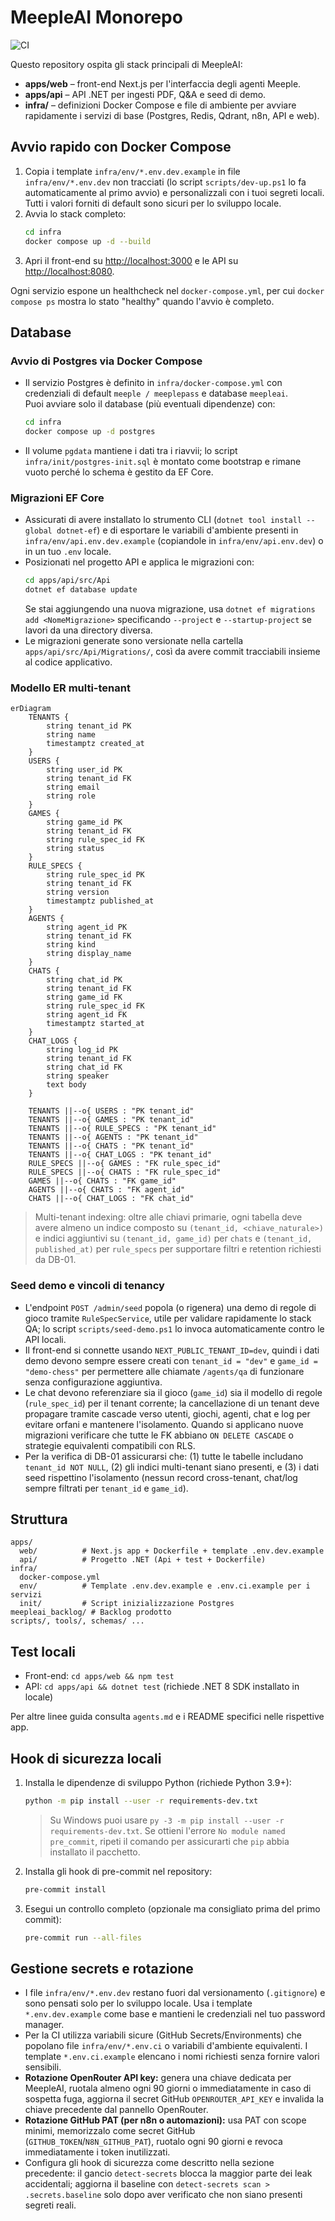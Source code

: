 # MeepleAI Monorepo

![CI](https://github.com/MeepleAI/meepleai-monorepo/actions/workflows/ci.yml/badge.svg)


Questo repository ospita gli stack principali di MeepleAI:

- **apps/web** – front-end Next.js per l'interfaccia degli agenti Meeple.
- **apps/api** – API .NET per ingesti PDF, Q&A e seed di demo.
- **infra/** – definizioni Docker Compose e file di ambiente per avviare rapidamente i servizi di base (Postgres, Redis, Qdrant, n8n, API e web).

## Avvio rapido con Docker Compose

1. Copia i template `infra/env/*.env.dev.example` in file `infra/env/*.env.dev` non tracciati (lo script `scripts/dev-up.ps1` lo fa automaticamente al primo avvio) e personalizzali con i tuoi segreti locali. Tutti i valori forniti di default sono sicuri per lo sviluppo locale.
2. Avvia lo stack completo:
   ```bash
   cd infra
   docker compose up -d --build
   ```
3. Apri il front-end su [http://localhost:3000](http://localhost:3000) e le API su [http://localhost:8080](http://localhost:8080).

Ogni servizio espone un healthcheck nel `docker-compose.yml`, per cui `docker compose ps` mostra lo stato "healthy" quando l'avvio è completo.

## Database

### Avvio di Postgres via Docker Compose

- Il servizio Postgres è definito in `infra/docker-compose.yml` con credenziali di default `meeple / meeplepass` e database `meepleai`.\
  Puoi avviare solo il database (più eventuali dipendenze) con:
  ```bash
  cd infra
  docker compose up -d postgres
  ```
- Il volume `pgdata` mantiene i dati tra i riavvii; lo script `infra/init/postgres-init.sql` è montato come bootstrap e rimane vuoto perché lo schema è gestito da EF Core.

### Migrazioni EF Core

- Assicurati di avere installato lo strumento CLI (`dotnet tool install --global dotnet-ef`) e di esportare le variabili d'ambiente presenti in `infra/env/api.env.dev.example` (copiandole in `infra/env/api.env.dev`) o in un tuo `.env` locale.
- Posizionati nel progetto API e applica le migrazioni con:
  ```bash
  cd apps/api/src/Api
  dotnet ef database update
  ```
  Se stai aggiungendo una nuova migrazione, usa `dotnet ef migrations add <NomeMigrazione>` specificando `--project` e `--startup-project` se lavori da una directory diversa.
- Le migrazioni generate sono versionate nella cartella `apps/api/src/Api/Migrations/`, così da avere commit tracciabili insieme al codice applicativo.

### Modello ER multi-tenant

```mermaid
erDiagram
    TENANTS {
        string tenant_id PK
        string name
        timestamptz created_at
    }
    USERS {
        string user_id PK
        string tenant_id FK
        string email
        string role
    }
    GAMES {
        string game_id PK
        string tenant_id FK
        string rule_spec_id FK
        string status
    }
    RULE_SPECS {
        string rule_spec_id PK
        string tenant_id FK
        string version
        timestamptz published_at
    }
    AGENTS {
        string agent_id PK
        string tenant_id FK
        string kind
        string display_name
    }
    CHATS {
        string chat_id PK
        string tenant_id FK
        string game_id FK
        string rule_spec_id FK
        string agent_id FK
        timestamptz started_at
    }
    CHAT_LOGS {
        string log_id PK
        string tenant_id FK
        string chat_id FK
        string speaker
        text body
    }

    TENANTS ||--o{ USERS : "PK tenant_id"
    TENANTS ||--o{ GAMES : "PK tenant_id"
    TENANTS ||--o{ RULE_SPECS : "PK tenant_id"
    TENANTS ||--o{ AGENTS : "PK tenant_id"
    TENANTS ||--o{ CHATS : "PK tenant_id"
    TENANTS ||--o{ CHAT_LOGS : "PK tenant_id"
    RULE_SPECS ||--o{ GAMES : "FK rule_spec_id"
    RULE_SPECS ||--o{ CHATS : "FK rule_spec_id"
    GAMES ||--o{ CHATS : "FK game_id"
    AGENTS ||--o{ CHATS : "FK agent_id"
    CHATS ||--o{ CHAT_LOGS : "FK chat_id"
```

> Multi-tenant indexing: oltre alle chiavi primarie, ogni tabella deve avere almeno un indice composto su `(tenant_id, <chiave_naturale>)` e indici aggiuntivi su `(tenant_id, game_id)` per `chats` e `(tenant_id, published_at)` per `rule_specs` per supportare filtri e retention richiesti da DB-01.

### Seed demo e vincoli di tenancy

- L'endpoint `POST /admin/seed` popola (o rigenera) una demo di regole di gioco tramite `RuleSpecService`, utile per validare rapidamente lo stack QA; lo script `scripts/seed-demo.ps1` lo invoca automaticamente contro le API locali.
- Il front-end si connette usando `NEXT_PUBLIC_TENANT_ID=dev`, quindi i dati demo devono sempre essere creati con `tenant_id = "dev"` e `game_id = "demo-chess"` per permettere alle chiamate `/agents/qa` di funzionare senza configurazione aggiuntiva.
- Le chat devono referenziare sia il gioco (`game_id`) sia il modello di regole (`rule_spec_id`) per il tenant corrente; la cancellazione di un tenant deve propagare tramite cascade verso utenti, giochi, agenti, chat e log per evitare orfani e mantenere l'isolamento. Quando si applicano nuove migrazioni verificare che tutte le FK abbiano `ON DELETE CASCADE` o strategie equivalenti compatibili con RLS.
- Per la verifica di DB-01 assicurarsi che: (1) tutte le tabelle includano `tenant_id NOT NULL`, (2) gli indici multi-tenant siano presenti, e (3) i dati seed rispettino l'isolamento (nessun record cross-tenant, chat/log sempre filtrati per `tenant_id` e `game_id`).

## Struttura

```
apps/
  web/          # Next.js app + Dockerfile + template .env.dev.example
  api/          # Progetto .NET (Api + test + Dockerfile)
infra/
  docker-compose.yml
  env/          # Template .env.dev.example e .env.ci.example per i servizi
  init/         # Script inizializzazione Postgres
meepleai_backlog/ # Backlog prodotto
scripts/, tools/, schemas/ ...
```

## Test locali

- Front-end: `cd apps/web && npm test`
- API: `cd apps/api && dotnet test` (richiede .NET 8 SDK installato in locale)

Per altre linee guida consulta `agents.md` e i README specifici nelle rispettive app.

## Hook di sicurezza locali

1. Installa le dipendenze di sviluppo Python (richiede Python 3.9+):
   ```bash
   python -m pip install --user -r requirements-dev.txt
   ```
   > Su Windows puoi usare `py -3 -m pip install --user -r requirements-dev.txt`. Se ottieni l'errore `No module named pre_commit`, ripeti il comando per assicurarti che `pip` abbia installato il pacchetto.
2. Installa gli hook di pre-commit nel repository:
   ```bash
   pre-commit install
   ```
3. Esegui un controllo completo (opzionale ma consigliato prima del primo commit):
   ```bash
   pre-commit run --all-files
   ```

## Gestione secrets e rotazione

- I file `infra/env/*.env.dev` restano fuori dal versionamento (`.gitignore`) e sono pensati solo per lo sviluppo locale. Usa i template `*.env.dev.example` come base e mantieni le credenziali nel tuo password manager.
- Per la CI utilizza variabili sicure (GitHub Secrets/Environments) che popolano file `infra/env/*.env.ci` o variabili d'ambiente equivalenti. I template `*.env.ci.example` elencano i nomi richiesti senza fornire valori sensibili.
- **Rotazione OpenRouter API key:** genera una chiave dedicata per MeepleAI, ruotala almeno ogni 90 giorni o immediatamente in caso di sospetta fuga, aggiorna il secret GitHub `OPENROUTER_API_KEY` e invalida la chiave precedente dal pannello OpenRouter.
- **Rotazione GitHub PAT (per n8n o automazioni):** usa PAT con scope minimi, memorizzalo come secret GitHub (`GITHUB_TOKEN`/`N8N_GITHUB_PAT`), ruotalo ogni 90 giorni e revoca immediatamente i token inutilizzati.
- Configura gli hook di sicurezza come descritto nella sezione precedente: il gancio `detect-secrets` blocca la maggior parte dei leak accidentali; aggiorna il baseline con `detect-secrets scan > .secrets.baseline` solo dopo aver verificato che non siano presenti segreti reali.

